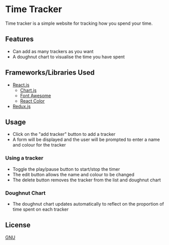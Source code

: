 # Time Tracker
Time tracker is a simple website for tracking how you spend your time.

## Features
* Can add as many trackers as you want
* A doughnut chart to visualise the time you have spent

## Frameworks/Libraries Used
* [React.js](https://reactjs.org/)
  * [Chart.js](https://github.com/reactjs/react-chartjs)
  * [Font Awesome](https://fontawesome.com/how-to-use/on-the-web/using-with/react)
  * [React Color](http://casesandberg.github.io/react-color/)
* [Redux.js](https://redux.js.org/)

## Usage
* Click on the "add tracker" button to add a tracker
* A form will be displayed and the user will be prompted to enter a name and colour for the tracker

### Using a tracker
* Toggle the play/pause button to start/stop the timer
* The edit button allows the name and colour to be changed
* The delete button removes the tracker from the list and doughnut chart

### Doughnut Chart
* The doughnut chart updates automatically to reflect on the proportion of time spent on each tracker

## License
[GNU](https://choosealicense.com/licenses/gpl-3.0/)
